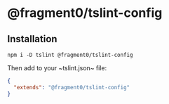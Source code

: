 # @fragment0/tslint-config

## Installation

```
npm i -D tslint @fragment0/tslint-config
```

Then add to your ~tslint.json~ file:

```json
{
  "extends": "@fragment0/tslint-config"
}
```